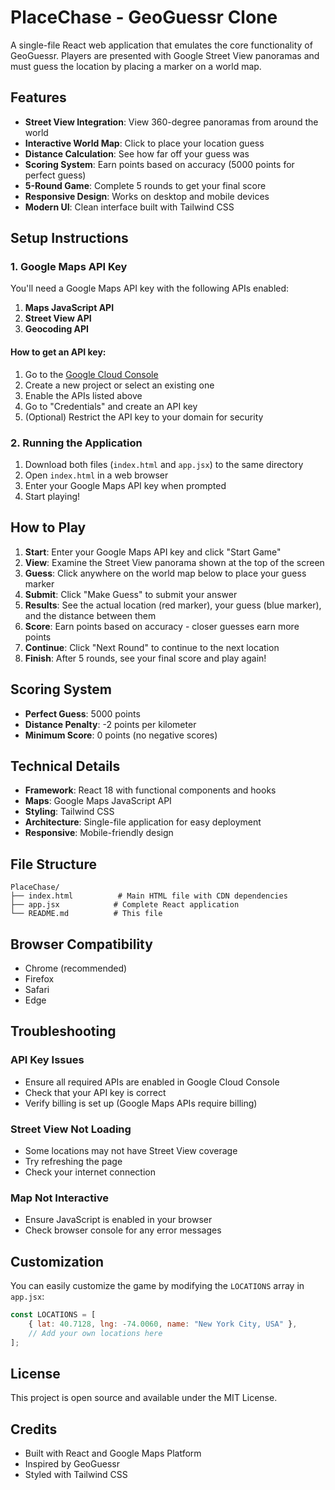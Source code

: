 # PlaceChase - GeoGuessr Clone

A single-file React web application that emulates the core functionality of GeoGuessr. Players are presented with Google Street View panoramas and must guess the location by placing a marker on a world map.

## Features

- **Street View Integration**: View 360-degree panoramas from around the world
- **Interactive World Map**: Click to place your location guess
- **Distance Calculation**: See how far off your guess was
- **Scoring System**: Earn points based on accuracy (5000 points for perfect guess)
- **5-Round Game**: Complete 5 rounds to get your final score
- **Responsive Design**: Works on desktop and mobile devices
- **Modern UI**: Clean interface built with Tailwind CSS

## Setup Instructions

### 1. Google Maps API Key

You'll need a Google Maps API key with the following APIs enabled:

1. **Maps JavaScript API**
2. **Street View API** 
3. **Geocoding API**

#### How to get an API key:

1. Go to the [Google Cloud Console](https://console.cloud.google.com/)
2. Create a new project or select an existing one
3. Enable the APIs listed above
4. Go to "Credentials" and create an API key
5. (Optional) Restrict the API key to your domain for security

### 2. Running the Application

1. Download both files (`index.html` and `app.jsx`) to the same directory
2. Open `index.html` in a web browser
3. Enter your Google Maps API key when prompted
4. Start playing!

## How to Play

1. **Start**: Enter your Google Maps API key and click "Start Game"
2. **View**: Examine the Street View panorama shown at the top of the screen
3. **Guess**: Click anywhere on the world map below to place your guess marker
4. **Submit**: Click "Make Guess" to submit your answer
5. **Results**: See the actual location (red marker), your guess (blue marker), and the distance between them
6. **Score**: Earn points based on accuracy - closer guesses earn more points
7. **Continue**: Click "Next Round" to continue to the next location
8. **Finish**: After 5 rounds, see your final score and play again!

## Scoring System

- **Perfect Guess**: 5000 points
- **Distance Penalty**: -2 points per kilometer
- **Minimum Score**: 0 points (no negative scores)

## Technical Details

- **Framework**: React 18 with functional components and hooks
- **Maps**: Google Maps JavaScript API
- **Styling**: Tailwind CSS
- **Architecture**: Single-file application for easy deployment
- **Responsive**: Mobile-friendly design

## File Structure

```
PlaceChase/
├── index.html          # Main HTML file with CDN dependencies
├── app.jsx            # Complete React application
└── README.md          # This file
```

## Browser Compatibility

- Chrome (recommended)
- Firefox
- Safari
- Edge

## Troubleshooting

### API Key Issues
- Ensure all required APIs are enabled in Google Cloud Console
- Check that your API key is correct
- Verify billing is set up (Google Maps APIs require billing)

### Street View Not Loading
- Some locations may not have Street View coverage
- Try refreshing the page
- Check your internet connection

### Map Not Interactive
- Ensure JavaScript is enabled in your browser
- Check browser console for any error messages

## Customization

You can easily customize the game by modifying the `LOCATIONS` array in `app.jsx`:

```javascript
const LOCATIONS = [
    { lat: 40.7128, lng: -74.0060, name: "New York City, USA" },
    // Add your own locations here
];
```

## License

This project is open source and available under the MIT License.

## Credits

- Built with React and Google Maps Platform
- Inspired by GeoGuessr
- Styled with Tailwind CSS
